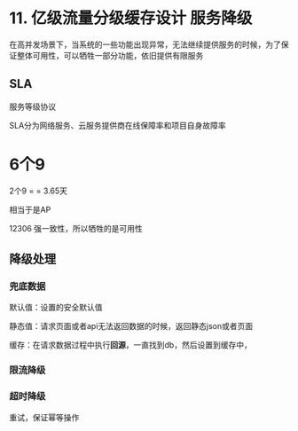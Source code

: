 # 11. 亿级流量分级缓存设计 服务降级

在高并发场景下，当系统的一些功能出现异常，无法继续提供服务的时候，为了保证整体可用性，可以牺牲一部分功能，依旧提供有限服务



## SLA

服务等级协议



SLA分为网络服务、云服务提供商在线保障率和项目自身故障率



# 6个9

2个9 = = 3.65天







相当于是AP

12306 强一致性，所以牺牲的是可用性

## 降级处理

### 兜底数据

默认值：设置的安全默认值

静态值：请求页面或者api无法返回数据的时候，返回静态json或者页面

缓存：在请求数据过程中执行**回源**，一直找到db，然后设置到缓存中，



### 限流降级



### 超时降级

重试，保证幂等操作





